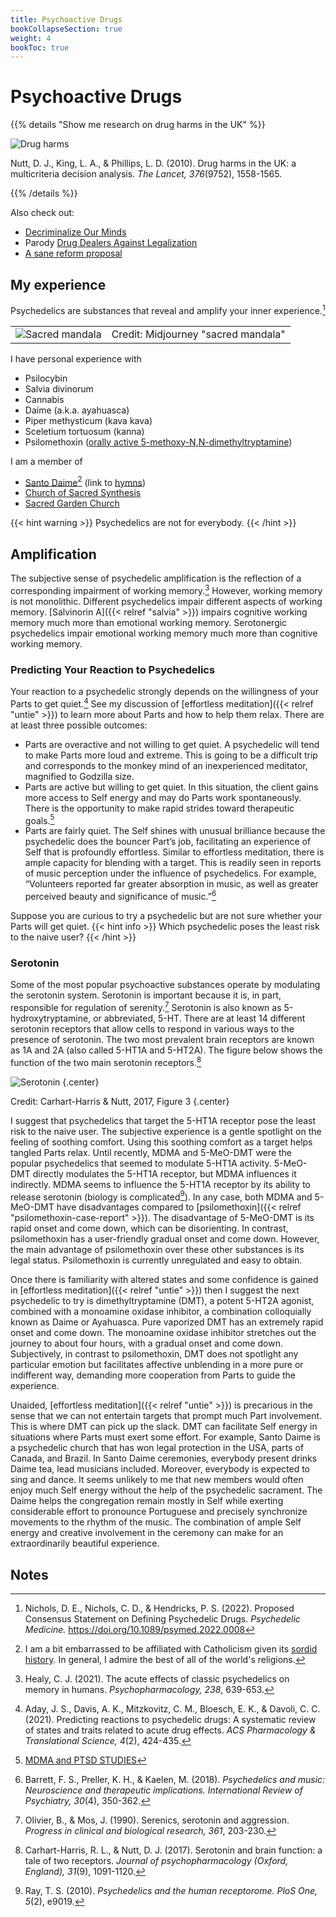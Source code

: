 ```yaml
---
title: Psychoactive Drugs
bookCollapseSection: true
weight: 4
bookToc: true
---
```


# Psychoactive Drugs

{{% details "Show me research on drug harms in the UK" %}}

![Drug harms](nutt-2010-fig2.png)

Nutt, D. J., King, L. A., & Phillips, L. D. (2010). Drug harms in the UK: a multicriteria decision analysis. *The Lancet, 376*(9752), 1558-1565.

{{% /details %}}

Also check out:
- [Decriminalize Our Minds](https://www.decriminalizeourminds.org/)
- Parody [Drug Dealers Against Legalization](https://jpritikin.github.io/ddal/)
- [A sane reform proposal](https://maps.org/criminal-legal-system-reform-healthier-society/)

## My experience

Psychedelics are substances that reveal and amplify your inner experience.[^nichols2023]

<table>
<tr>
<td>
<picture style="display: block;">
<img alt="Sacred mandala" src="sacred_mandala.webp">
</picture>
</td>
<td class='rotate'><div>Credit: Midjourney "sacred mandala"</div></td>
</tr/>
</table>

I have personal experience with

*   Psilocybin
*   Salvia divinorum
*   Cannabis
*   Daime (a.k.a. ayahuasca)
*   Piper methysticum (kava kava)
*   Sceletium tortuosum (kanna)
*   Psilomethoxin ([orally active 5-methoxy-N,N-dimethyltryptamine](https://www.youtube.com/watch?v=SeROOGFnwek))

I am a member of
- [Santo Daime](https://en.wikipedia.org/wiki/Santo_Daime)[^catholic] (link to [hymns](http://daimebooks.org))
- [Church of Sacred Synthesis](https://psilomethoxin.com/?sld=jpritikin)
- [Sacred Garden Church](https://sacredgarden.life/)

{{< hint warning >}}
Psychedelics are not for everybody.
{{< /hint >}}

## Amplification

The subjective sense of psychedelic amplification is the reflection of
a corresponding impairment of working memory.[^healy2021]
However, working memory is not monolithic.
Different psychedelics impair different aspects
of working memory.
[Salvinorin A]({{< relref "salvia" >}}) impairs cognitive working memory
much more than emotional working memory.
Serotonergic psychedelics impair emotional working memory
much more than cognitive working memory.

### Predicting Your Reaction to Psychedelics

Your reaction to a psychedelic strongly depends on the willingness of your Parts to get quiet.[^aday2021]
See my discussion of [effortless meditation]({{< relref "untie" >}}) to learn more about Parts
and how to help them relax. There are at least three possible outcomes:
- Parts are overactive and not willing to get quiet. A psychedelic will tend to make Parts more loud and extreme. This is going to be a difficult trip and corresponds to the monkey mind of an inexperienced meditator, magnified to Godzilla size.
- Parts are active but willing to get quiet. In this situation, the client gains more access to Self energy and may do Parts work spontaneously. There is the opportunity to make rapid strides toward therapeutic goals.[^ifs-mdma]
- Parts are fairly quiet. The Self shines with unusual brilliance because the psychedelic does the bouncer Part’s job, facilitating an experience of Self that is profoundly effortless. Similar to effortless meditation, there is ample capacity for blending with a target. This is readily seen in reports of music perception under the influence of psychedelics. For example, “Volunteers reported far greater absorption in music, as well as greater perceived beauty and significance of music.”[^barrett2018]

Suppose you are curious to try a psychedelic but are not sure whether your Parts will get quiet.
{{< hint info >}}
Which psychedelic poses the least risk to the naive user?
{{< /hint >}}

### Serotonin

Some of the most popular psychoactive substances operate by modulating the serotonin system.
Serotonin is important because it is, in part, responsible for regulation of serenity.[^olivier1990]
Serotonin is also known as 5-hydroxytryptamine, or abbreviated, 5-HT.
There are at least 14 different serotonin receptors that allow cells
to respond in various ways to the presence of serotonin. The two most prevalent brain receptors
are known as 1A and 2A (also called 5-HT1A and 5-HT2A).
The figure below shows the function of the two main serotonin receptors.[^serotonin2017]

![Serotonin](serotonin.webp)
{.center}

Credit: Carhart-Harris & Nutt, 2017, Figure 3
{.center}

I suggest that psychedelics that target the 5-HT1A receptor pose the
least risk to the naive user.
The subjective experience is a gentle spotlight on the feeling of soothing comfort.
Using this soothing comfort as a target helps tangled Parts relax.
Until recently, MDMA and 5-MeO-DMT were the popular psychedelics
that seemed to modulate 5-HT1A activity.
5-MeO-DMT directly modulates the 5-HT1A receptor, but MDMA influences it indirectly.
MDMA seems to influence the 5-HT1A receptor by
its ability to release serotonin (biology is complicated[^ray2010]).
In any case, both MDMA and 5-MeO-DMT have disadvantages compared to
[psilomethoxin]({{< relref "psilomethoxin-case-report" >}}).
The disadvantage of 5-MeO-DMT is its rapid onset and come down, which can be disorienting.
In contrast, psilomethoxin has a user-friendly gradual onset and come down.
However, the main advantage of psilomethoxin over these other
substances is its legal status.
Psilomethoxin is currently unregulated and easy to obtain.

Once there is familiarity with altered states and some confidence is
gained in [effortless meditation]({{< relref "untie" >}}) then
I suggest the next psychedelic to try is dimethyltryptamine (DMT),
a potent 5-HT2A agonist,
combined with a monoamine oxidase inhibitor,
a combination colloquially known as Daime or Ayahuasca.
Pure vaporized DMT has an extremely rapid onset and come down.
The monoamine oxidase inhibitor stretches out the journey to about four hours,
with a gradual onset and come down.
Subjectively, in contrast to psilomethoxin, DMT does not spotlight any particular emotion
but facilitates affective unblending in a more pure or indifferent way,
demanding more cooperation from Parts to guide the experience.

Unaided, [effortless meditation]({{< relref "untie" >}}) is precarious in the sense that we can not entertain targets that prompt much Part involvement.
This is where DMT can pick up the slack.
DMT can facilitate Self energy in situations where Parts must exert some effort. For example, Santo Daime is a psychedelic church that has won legal protection in the USA, parts of Canada, and Brazil. In Santo Daime ceremonies, everybody present drinks Daime tea, lead musicians included. Moreover, everybody is expected to sing and dance. It seems unlikely to me that new members would often enjoy much Self energy without the help of the psychedelic sacrament. The Daime helps the congregation remain mostly in Self while exerting considerable effort to pronounce Portuguese and precisely synchronize movements to the rhythm of the music. The combination of ample Self energy and creative involvement in the ceremony can make for an extraordinarily beautiful experience.

## Notes

[^catholic]: I am a bit embarrassed to be affiliated with Catholicism given its [sordid history](https://en.wikipedia.org/wiki/Catholic_Church). In general, I admire the best of all of the world's religions.

[^serotonin2017]: Carhart-Harris, R. L., & Nutt, D. J. (2017). Serotonin and brain function: a tale of two receptors. *Journal of psychopharmacology (Oxford, England), 31*(9), 1091-1120.

[^olivier1990]: Olivier, B., & Mos, J. (1990). Serenics, serotonin and aggression. *Progress in clinical and biological research, 361*, 203-230.

[^ifs-mdma]: [MDMA and PTSD STUDIES](https://ifs-institute.com/resources/research/mdma-and-ptsd-studies)

[^barrett2018]: Barrett, F. S., Preller, K. H., & Kaelen, M. (2018). *Psychedelics and music: Neuroscience and therapeutic implications. International Review of Psychiatry, 30*(4), 350-362.

[^ray2010]: Ray, T. S. (2010). *Psychedelics and the human receptorome. PloS One, 5*(2), e9019.

[^aday2021]: Aday, J. S., Davis, A. K., Mitzkovitz, C. M., Bloesch, E. K., & Davoli, C. C. (2021). Predicting reactions to psychedelic drugs: A systematic review of states and traits related to acute drug effects. *ACS Pharmacology & Translational Science, 4*(2), 424-435.

[^nichols2023]: Nichols, D. E., Nichols, C. D., & Hendricks, P. S. (2022). Proposed Consensus Statement on Defining Psychedelic Drugs. *Psychedelic Medicine.* https://doi.org/10.1089/psymed.2022.0008

[^healy2021]: Healy, C. J. (2021). The acute effects of classic psychedelics on memory in humans. *Psychopharmacology, 238*, 639-653.
